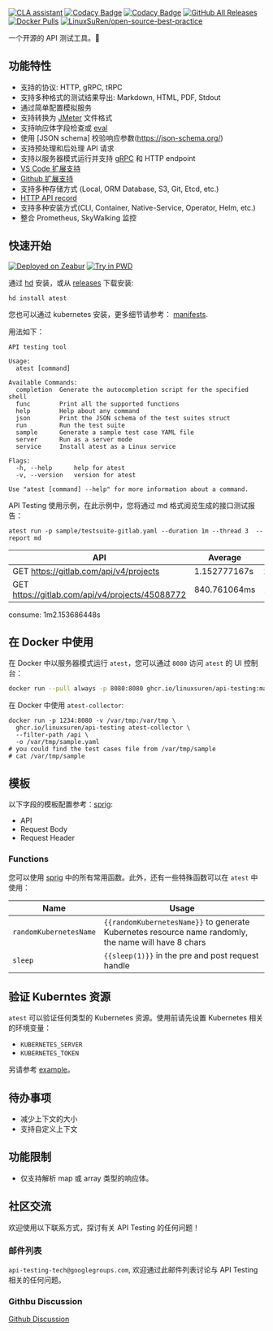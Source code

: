 [![CLA assistant](https://cla-assistant.io/readme/badge/LinuxSuRen/api-testing)](https://cla-assistant.io/LinuxSuRen/api-testing)
[![Codacy Badge](https://app.codacy.com/project/badge/Grade/3f16717cd6f841118006f12c346e9341)](https://app.codacy.com/gh/LinuxSuRen/api-testing/dashboard?utm_source=gh&utm_medium=referral&utm_content=&utm_campaign=Badge_grade)
[![Codacy Badge](https://app.codacy.com/project/badge/Coverage/3f16717cd6f841118006f12c346e9341)](https://app.codacy.com/gh/LinuxSuRen/api-testing/dashboard?utm_source=gh&utm_medium=referral&utm_content=&utm_campaign=Badge_grade)
[![GitHub All Releases](https://img.shields.io/github/downloads/linuxsuren/api-testing/total)](https://tooomm.github.io/github-release-stats/?username=linuxsuren&repository=api-testing)
[![Docker Pulls](https://img.shields.io/docker/pulls/linuxsuren/api-testing)](https://hub.docker.com/r/linuxsuren/api-testing)
[![LinuxSuRen/open-source-best-practice](https://img.shields.io/static/v1?label=OSBP&message=%E5%BC%80%E6%BA%90%E6%9C%80%E4%BD%B3%E5%AE%9E%E8%B7%B5&color=blue)](https://github.com/LinuxSuRen/open-source-best-practice)

一个开源的 API 测试工具。🚀

## 功能特性

* 支持的协议: HTTP, gRPC, tRPC
* 支持多种格式的测试结果导出: Markdown, HTML, PDF, Stdout
* 通过简单配置模拟服务
* 支持转换为 [JMeter](https://jmeter.apache.org/) 文件格式
* 支持响应体字段检查或 [eval](https://expr.medv.io/)
* 使用 [JSON schema] 校验响应参数(https://json-schema.org/)
* 支持预处理和后处理 API 请求
* 支持以服务器模式运行并支持 [gRPC](pkg/server/server.proto) 和 HTTP endpoint
* [VS Code 扩展支持](https://github.com/LinuxSuRen/vscode-api-testing)
* [Github 扩展支持](https://github.com/marketplace/actions/api-testing-with-kubernetes)
* 支持多种存储方式 (Local, ORM Database, S3, Git, Etcd, etc.)
* [HTTP API record](https://github.com/LinuxSuRen/atest-ext-collector)
* 支持多种安装方式(CLI, Container, Native-Service, Operator, Helm, etc.)
* 整合 Prometheus, SkyWalking 监控

## 快速开始

[![Deployed on Zeabur](https://zeabur.com/deployed-on-zeabur-dark.svg)](https://zeabur.com?referralCode=LinuxSuRen&utm_source=LinuxSuRen&utm_campaign=oss) [![Try in PWD](https://github.com/play-with-docker/stacks/raw/cff22438cb4195ace27f9b15784bbb497047afa7/assets/images/button.png)](http://play-with-docker.com?stack=https://raw.githubusercontent.com/LinuxSuRen/api-testing/master/docs/manifests/docker-compose.yml)

通过 [hd](https://github.com/LinuxSuRen/http-downloader) 安装，或从 [releases](https://github.com/LinuxSuRen/api-testing/releases) 下载安装:

```shell
hd install atest
```

您也可以通过 kubernetes 安装，更多细节请参考： [manifests](docs/manifests/kubernetes/default/manifest.yaml).

用法如下：

```shell
API testing tool

Usage:
  atest [command]

Available Commands:
  completion  Generate the autocompletion script for the specified shell
  func        Print all the supported functions
  help        Help about any command
  json        Print the JSON schema of the test suites struct
  run         Run the test suite
  sample      Generate a sample test case YAML file
  server      Run as a server mode
  service     Install atest as a Linux service

Flags:
  -h, --help      help for atest
  -v, --version   version for atest

Use "atest [command] --help" for more information about a command.
```

API Testing 使用示例，在此示例中，您将通过 md 格式阅览生成的接口测试报告：

`atest run -p sample/testsuite-gitlab.yaml --duration 1m --thread 3  --report md`

| API | Average | Max | Min | Count | Error |
|---|---|---|---|---|---|
| GET https://gitlab.com/api/v4/projects | 1.152777167s | 2.108680194s | 814.928496ms | 99 | 0 |
| GET https://gitlab.com/api/v4/projects/45088772 | 840.761064ms | 1.487285371s | 492.583066ms | 10 | 0 |
consume: 1m2.153686448s

## 在 Docker 中使用

在 Docker 中以服务器模式运行 `atest`，您可以通过 `8080` 访问 `atest` 的 UI 控制台：

```bash
docker run --pull always -p 8080:8080 ghcr.io/linuxsuren/api-testing:master
```

在 Docker 中使用 `atest-collector`:

```shell
docker run -p 1234:8080 -v /var/tmp:/var/tmp \
  ghcr.io/linuxsuren/api-testing atest-collector \
  --filter-path /api \
  -o /var/tmp/sample.yaml
# you could find the test cases file from /var/tmp/sample
# cat /var/tmp/sample
```

## 模板

以下字段的模板配置参考：[sprig](http://masterminds.github.io/sprig/):

* API
* Request Body
* Request Header

### Functions

您可以使用 [sprig](http://masterminds.github.io/sprig/) 中的所有常用函数。此外，还有一些特殊函数可以在 `atest` 中使用：

| Name | Usage |
|---|---|
| `randomKubernetesName` | `{{randomKubernetesName}}` to generate Kubernetes resource name randomly, the name will have 8  chars |
| `sleep` | `{{sleep(1)}}` in the pre and post request handle |

## 验证 Kuberntes 资源

`atest` 可以验证任何类型的 Kubernetes 资源。使用前请先设置 Kubernetes 相关的环境变量：

* `KUBERNETES_SERVER`
* `KUBERNETES_TOKEN`

另请参考 [example](sample/kubernetes.yaml)。

## 待办事项

* 减少上下文的大小
* 支持自定义上下文

## 功能限制

* 仅支持解析 map 或 array 类型的响应体。

## 社区交流

欢迎使用以下联系方式，探讨有关 API Testing 的任何问题！

### 邮件列表

`api-testing-tech@googlegroups.com`, 欢迎通过此邮件列表讨论与 API Testing 相关的任何问题。

### Githbu Discussion

[Github Discussion](https://github.com/LinuxSuRen/api-testing/discussions/new/choose)
